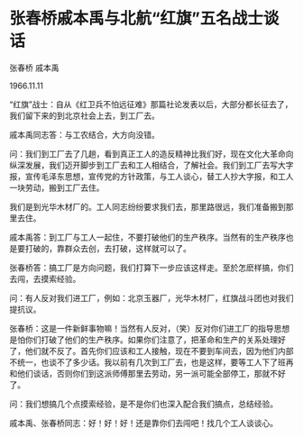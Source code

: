# 张春桥戚本禹与北航“红旗”五名战士谈话

张春桥 戚本禹

1966.11.11

“红旗”战士：自从《红卫兵不怕远征难》那篇社论发表以后，大部分都长征去了，我们留下来的到北京社会上去，到工厂去。

戚本禹同志答：与工农结合，大方向没错。

问：我们到工厂去了几趟，看到真正工人的造反精神比我们好，现在文化大革命向纵深发展，我们迈开脚步到工厂去和工人相结合，了解社会。我们到工厂去写大字报，宣传毛泽东思想，宣传党的方针政策，与工人谈心，替工人抄大字报，和工人一块劳动，搬到工厂去住。

我们是到光华木材厂的。工人同志纷纷要求我们去，那里路很远，我们准备搬到那里去住。

戚本禹答：到工厂与工人一起住，不要打破他们的生产秩序。当然有的生产秩序也是要打破的，靠群众去创，去打破，这样就可以了。

张春桥答：搞工厂是方向问题，我们打算下一步应该这样走。至於怎麽样搞，你们去闯，去摸索经验。

问：有人反对我们进工厂，例如：北京玉器厂，光华木材厂，红旗战斗团也对我们提抗议。

张春桥：这是一件新鲜事物嘛！当然有人反对，（笑）反对你们进工厂的指导思想是怕你们打破了他们的生产秩序。如果你们注意了，把革命和生产的关系处理好了，他们就不反了。首先你们应该和工人接触，现在不要到车间去，因为他们内部不统一，也谈不了多少话。我以前有几次到工厂去，也是这样，要等工人下了班再和他们谈话，否则你们到这派师傅那里去劳动，另一派可能全部停工，那就不好了。

问：我们想搞几个点摸索经验，是不是你们也深入配合我们搞点，总结经验。

戚本禹、张春桥同志：好！好！好！还是靠你们去闯吧！找几个工人谈谈心。